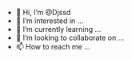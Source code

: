 - 👋 Hi, I’m @Djssd
- 👀 I’m interested in ...
- 🌱 I’m currently learning ...
- 💞️ I’m looking to collaborate on ...
- 📫 How to reach me ...

<!---
Djssd/Djssd is a ✨ special ✨ repository because its `README.md` (this file) appears on your GitHub profile.
You can click the Preview link to take a look at your changes.
--->
